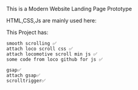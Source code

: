 This is a Modern Website Landing Page Prototype

HTML,CSS,Js are mainly used here:

This Project has:

    smooth scrolling ✅
    attach loco scroll css ✅
    attach locomotive scroll min js ✅
    some code from loco github for js ✅

    gsap✅
    attach gsap✅
    scrolltrigger✅
